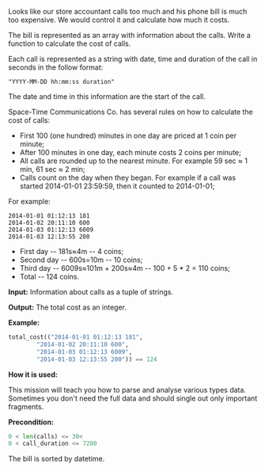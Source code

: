 Looks like our store accountant calls too much and his phone bill is much too expensive.
We would control it and  calculate how much it costs.

The bill is represented as an array with information about the calls.
Write a function to calculate the cost of calls.

Each call is represented as a string with date, time and duration of the call in seconds in the follow format:

`"YYYY-MM-DD hh:mm:ss duration"`

The date and time in this information are the start of the call.

Space-Time Communications Co. has several rules on how to calculate the cost of calls:
- First 100 (one hundred) minutes in one day are priced at 1 coin per minute;
- After 100 minutes in one day, each minute costs 2 coins per minute;
- All calls are rounded up to the nearest minute. For example 59 sec &asymp; 1 min, 61 sec &asymp; 2 min;
- Calls count on the day when they began. 
  For example if a call was started 2014-01-01 23:59:59, then it counted to 2014-01-01;

For example:

```
2014-01-01 01:12:13 181
2014-01-02 20:11:10 600
2014-01-03 01:12:13 6009
2014-01-03 12:13:55 200
```

- First day -- 181s≈4m -- 4 coins;
- Second day -- 600s=10m -- 10 coins;
- Third day -- 6009s≈101m + 200s&asymp;4m -- 100 + 5 * 2 = 110 coins;
- Total -- 124 coins.

**Input:** Information about calls as a tuple of strings. 

**Output:** The total cost as an integer.

**Example:**

```python
total_cost(("2014-01-01 01:12:13 181",
        "2014-01-02 20:11:10 600",
        "2014-01-03 01:12:13 6009",
        "2014-01-03 12:13:55 200")) == 124
```

**How it is used:**

This mission will teach you how to parse and analyse various types data.
Sometimes you don't need the full data and should single out only important fragments.


**Precondition:**
```python
0 < len(calls) <= 30<
0 < call_duration <= 7200
```
The bill is sorted by datetime.

